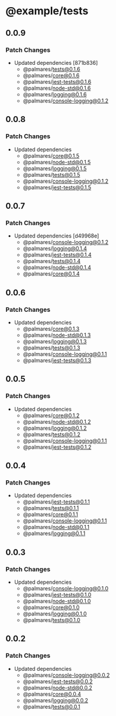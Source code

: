 # @example/tests

## 0.0.9

### Patch Changes

- Updated dependencies [871b836]
  - @palmares/tests@0.1.6
  - @palmares/core@0.1.6
  - @palmares/jest-tests@0.1.6
  - @palmares/node-std@0.1.6
  - @palmares/logging@0.1.6
  - @palmares/console-logging@0.1.2

## 0.0.8

### Patch Changes

- Updated dependencies
  - @palmares/core@0.1.5
  - @palmares/node-std@0.1.5
  - @palmares/logging@0.1.5
  - @palmares/tests@0.1.5
  - @palmares/console-logging@0.1.2
  - @palmares/jest-tests@0.1.5

## 0.0.7

### Patch Changes

- Updated dependencies [d49968e]
  - @palmares/console-logging@0.1.2
  - @palmares/logging@0.1.4
  - @palmares/jest-tests@0.1.4
  - @palmares/tests@0.1.4
  - @palmares/node-std@0.1.4
  - @palmares/core@0.1.4

## 0.0.6

### Patch Changes

- Updated dependencies
  - @palmares/core@0.1.3
  - @palmares/node-std@0.1.3
  - @palmares/logging@0.1.3
  - @palmares/tests@0.1.3
  - @palmares/console-logging@0.1.1
  - @palmares/jest-tests@0.1.3

## 0.0.5

### Patch Changes

- Updated dependencies
  - @palmares/core@0.1.2
  - @palmares/node-std@0.1.2
  - @palmares/logging@0.1.2
  - @palmares/tests@0.1.2
  - @palmares/console-logging@0.1.1
  - @palmares/jest-tests@0.1.2

## 0.0.4

### Patch Changes

- Updated dependencies
  - @palmares/jest-tests@0.1.1
  - @palmares/tests@0.1.1
  - @palmares/core@0.1.1
  - @palmares/console-logging@0.1.1
  - @palmares/node-std@0.1.1
  - @palmares/logging@0.1.1

## 0.0.3

### Patch Changes

- Updated dependencies
  - @palmares/console-logging@0.1.0
  - @palmares/jest-tests@0.1.0
  - @palmares/node-std@0.1.0
  - @palmares/core@0.1.0
  - @palmares/logging@0.1.0
  - @palmares/tests@0.1.0

## 0.0.2

### Patch Changes

- Updated dependencies
  - @palmares/console-logging@0.0.2
  - @palmares/jest-tests@0.0.2
  - @palmares/node-std@0.0.2
  - @palmares/core@0.0.4
  - @palmares/logging@0.0.2
  - @palmares/tests@0.0.1

